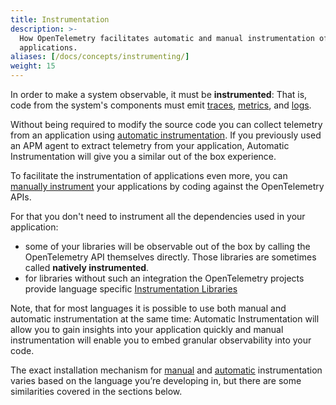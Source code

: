 ```yaml
---
title: Instrumentation
description: >-
  How OpenTelemetry facilitates automatic and manual instrumentation of
  applications.
aliases: [/docs/concepts/instrumenting/]
weight: 15
---
```


In order to make a system observable, it must be **instrumented**: That is, code
from the system's components must emit
[traces](/docs/concepts/observability-primer/#distributed-traces),
[metrics](/docs/concepts/observability-primer/#reliability--metrics), and
[logs](/docs/concepts/observability-primer/#logs).

Without being required to modify the source code you can collect telemetry from
an application using [automatic instrumentation](automatic/). If you
previously used an APM agent to extract telemetry from your application,
Automatic Instrumentation will give you a similar out of the box experience.

To facilitate the instrumentation of applications even more, you can
[manually instrument](manual/) your applications by coding against the
OpenTelemetry APIs.

For that you don't need to instrument all the dependencies used in your
application:

- some of your libraries will be observable out of the box by calling the
  OpenTelemetry API themselves directly. Those libraries are sometimes called
  **natively instrumented**.
- for libraries without such an integration the OpenTelemetry projects provide
  language specific [Instrumentation Libraries][]

Note, that for most languages it is possible to use both manual and automatic
instrumentation at the same time: Automatic Instrumentation will allow you to
gain insights into your application quickly and manual instrumentation will
enable you to embed granular observability into your code.

The exact installation mechanism for [manual](./manual/) and
[automatic](./automatic/) instrumentation varies based on the language you’re
developing in, but there are some similarities covered in the sections below.

[instrumentation libraries]:
  /docs/specs/otel/overview/#instrumentation-libraries
